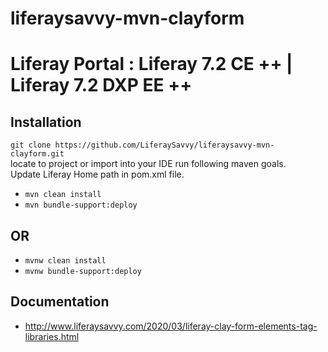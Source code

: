 # liferaysavvy-mvn-clayform
# Liferay Portal : Liferay 7.2 CE ++ | Liferay 7.2 DXP EE ++
## Installation
`git clone https://github.com/LiferaySavvy/liferaysavvy-mvn-clayform.git`  
locate to project or import into your IDE run following maven goals.  
Update Liferay Home path in pom.xml file.
* `mvn clean install`
* `mvn bundle-support:deploy`  
## OR
* `mvnw clean install`
* `mvnw bundle-support:deploy`
## Documentation 
* http://www.liferaysavvy.com/2020/03/liferay-clay-form-elements-tag-libraries.html
